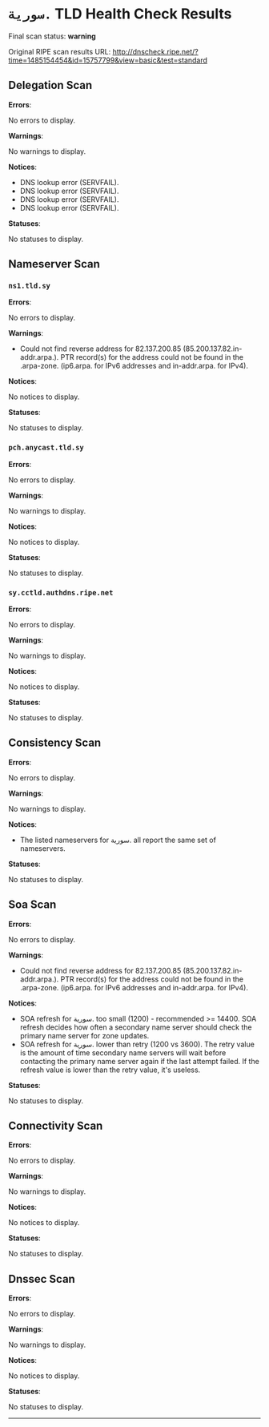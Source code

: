 # `سورية.` TLD Health Check Results

Final scan status: **warning** 

Original RIPE scan results URL: http://dnscheck.ripe.net/?time=1485154454&id=15757799&view=basic&test=standard

## Delegation Scan

**Errors**:

No errors to display.

**Warnings**:

No warnings to display.

**Notices**:

* DNS lookup error (SERVFAIL).
* DNS lookup error (SERVFAIL).
* DNS lookup error (SERVFAIL).
* DNS lookup error (SERVFAIL).

**Statuses**:

No statuses to display.

## Nameserver Scan

### `ns1.tld.sy`

**Errors**:

No errors to display.

**Warnings**:

* Could not find reverse address for 82.137.200.85 (85.200.137.82.in-addr.arpa.). PTR record(s) for the address could not be found in the .arpa-zone. (ip6.arpa. for IPv6 addresses and in-addr.arpa. for IPv4).

**Notices**:

No notices to display.

**Statuses**:

No statuses to display.

### `pch.anycast.tld.sy`

**Errors**:

No errors to display.

**Warnings**:

No warnings to display.

**Notices**:

No notices to display.

**Statuses**:

No statuses to display.

### `sy.cctld.authdns.ripe.net`

**Errors**:

No errors to display.

**Warnings**:

No warnings to display.

**Notices**:

No notices to display.

**Statuses**:

No statuses to display.

## Consistency Scan

**Errors**:

No errors to display.

**Warnings**:

No warnings to display.

**Notices**:

* The listed nameservers for سورية. all report the same set of nameservers.

**Statuses**:

No statuses to display.

## Soa Scan

**Errors**:

No errors to display.

**Warnings**:

* Could not find reverse address for 82.137.200.85 (85.200.137.82.in-addr.arpa.). PTR record(s) for the address could not be found in the .arpa-zone. (ip6.arpa. for IPv6 addresses and in-addr.arpa. for IPv4).

**Notices**:

* SOA refresh for سورية. too small (1200) - recommended >= 14400. SOA refresh decides how often a secondary name server should check the primary name server for zone updates.
* SOA refresh for سورية. lower than retry (1200 vs 3600). The retry value is the amount of time secondary name servers will wait before contacting the primary name server again if the last attempt failed.  If the refresh value is lower than the retry value, it's useless.

**Statuses**:

No statuses to display.

## Connectivity Scan

**Errors**:

No errors to display.

**Warnings**:

No warnings to display.

**Notices**:

No notices to display.

**Statuses**:

No statuses to display.

## Dnssec Scan

**Errors**:

No errors to display.

**Warnings**:

No warnings to display.

**Notices**:

No notices to display.

**Statuses**:

No statuses to display.


---
